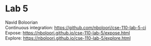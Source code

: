 # Lab 5
Navid Boloorian <br>
Continuous integration: https://github.com/nboloori/cse-110-lab-5-ci <br>
Expose: https://nboloori.github.io/cse-110-lab-5/expose.html <br>
Explore: https://nboloori.github.io/cse-110-lab-5/explore.html <br>
